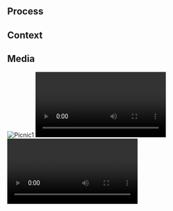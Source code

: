 ## Process

## Context

## Media
![Picnic1](/images/picnic0.HEIC)
![Picnic2](/images/picnic1.MOV)
![Picnic2](/images/picnicDemo.mp4)
